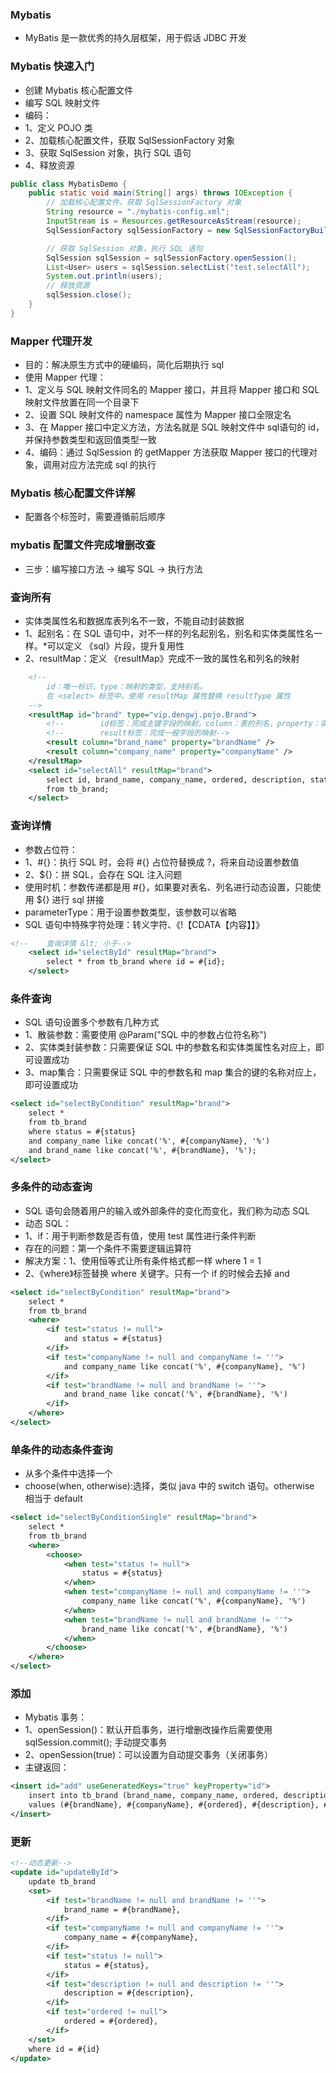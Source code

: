### Mybatis
* MyBatis 是一款优秀的持久层框架，用于假话 JDBC 开发

### Mybatis 快速入门
* 创建 Mybatis 核心配置文件
* 编写 SQL 映射文件
* 编码：
* 1、定义 POJO 类
* 2、加载核心配置文件，获取 SqlSessionFactory 对象
* 3、获取 SqlSession 对象，执行 SQL 语句
* 4、释放资源
```java
public class MybatisDemo {
    public static void main(String[] args) throws IOException {
        // 加载核心配置文件，获取 SqlSessionFactory 对象
        String resource = "./mybatis-config.xml";
        InputStream is = Resources.getResourceAsStream(resource);
        SqlSessionFactory sqlSessionFactory = new SqlSessionFactoryBuilder().build(is);

        // 获取 SqlSession 对象，执行 SQL 语句
        SqlSession sqlSession = sqlSessionFactory.openSession();
        List<User> users = sqlSession.selectList("test.selectAll");
        System.out.println(users);
        // 释放资源
        sqlSession.close();
    }
}
```

### Mapper 代理开发
* 目的：解决原生方式中的硬编码，简化后期执行 sql
* 使用 Mapper 代理：
* 1、定义与 SQL 映射文件同名的 Mapper 接口，并且将 Mapper 接口和 SQL 映射文件放置在同一个目录下
* 2、设置 SQL 映射文件的 namespace 属性为 Mapper 接口全限定名
* 3、在 Mapper 接口中定义方法，方法名就是 SQL 映射文件中 sql语句的 id，并保持参数类型和返回值类型一致
* 4、编码：通过 SqlSession 的 getMapper 方法获取 Mapper 接口的代理对象，调用对应方法完成 sql 的执行

### Mybatis 核心配置文件详解
* 配置各个标签时，需要遵循前后顺序

### mybatis 配置文件完成增删改查
* 三步：编写接口方法 -> 编写 SQL -> 执行方法

### 查询所有
* 实体类属性名和数据库表列名不一致，不能自动封装数据
* 1、起别名：在 SQL 语句中，对不一样的列名起别名，别名和实体类属性名一样。*可以定义 《sql》片段，提升复用性
* 2、resultMap：定义 《resultMap》完成不一致的属性名和列名的映射
```xml
    <!--
        id：唯一标识，type：映射的类型，支持别名。
        在 <select> 标签中，使用 resultMap 属性替换 resultType 属性
    -->
    <resultMap id="brand" type="vip.dengwj.pojo.Brand">
        <!--        id标签：完成主键字段的映射。column：表的列名，property：实体类的属性名-->
        <!--        result标签：完成一般字段的映射-->
        <result column="brand_name" property="brandName" />
        <result column="company_name" property="companyName" />
    </resultMap>
    <select id="selectAll" resultMap="brand">
        select id, brand_name, company_name, ordered, description, status
        from tb_brand;
    </select>
```

### 查询详情
* 参数占位符：
* 1、#{}：执行 SQL 时，会将 #{} 占位符替换成 ?，将来自动设置参数值
* 2、${}：拼 SQL，会存在 SQL 注入问题
* 使用时机：参数传递都是用 #{}，如果要对表名、列名进行动态设置，只能使用 ${} 进行 sql 拼接
* parameterType：用于设置参数类型，该参数可以省略
* SQL 语句中特殊字符处理：转义字符、《!【CDATA【内容】】》
```xml
<!--    查询详情 &lt; 小于-->
    <select id="selectById" resultMap="brand">
        select * from tb_brand where id = #{id};
    </select>
```

### 条件查询
* SQL 语句设置多个参数有几种方式
* 1、散装参数：需要使用 @Param("SQL 中的参数占位符名称")
* 2、实体类封装参数：只需要保证 SQL 中的参数名和实体类属性名对应上，即可设置成功
* 3、map集合：只需要保证 SQL 中的参数名和 map 集合的键的名称对应上，即可设置成功
```xml
<select id="selectByCondition" resultMap="brand">
    select *
    from tb_brand
    where status = #{status}
    and company_name like concat('%', #{companyName}, '%')
    and brand_name like concat('%', #{brandName}, '%');
</select>
```

### 多条件的动态查询
* SQL 语句会随着用户的输入或外部条件的变化而变化，我们称为动态 SQL
* 动态 SQL：
* 1、if：用于判断参数是否有值，使用 test 属性进行条件判断
* 存在的问题：第一个条件不需要逻辑运算符
* 解决方案：1、使用恒等式让所有条件格式都一样 where 1 = 1
* 2、《where》标签替换 where 关键字。只有一个 if 的时候会去掉 and
```xml
<select id="selectByCondition" resultMap="brand">
    select *
    from tb_brand
    <where>
        <if test="status != null">
            and status = #{status}
        </if>
        <if test="companyName != null and companyName != ''">
            and company_name like concat('%', #{companyName}, '%')
        </if>
        <if test="brandName != null and brandName != ''">
            and brand_name like concat('%', #{brandName}, '%')
        </if>
    </where>
</select>
```

### 单条件的动态条件查询
* 从多个条件中选择一个
* choose(when, otherwise):选择，类似 java 中的 switch 语句。otherwise 相当于 default
```xml
<select id="selectByConditionSingle" resultMap="brand">
    select *
    from tb_brand
    <where>
        <choose>
            <when test="status != null">
                status = #{status}
            </when>
            <when test="companyName != null and companyName != ''">
                company_name like concat('%', #{companyName}, '%')
            </when>
            <when test="brandName != null and brandName != ''">
                brand_name like concat('%', #{brandName}, '%')
            </when>
        </choose>
    </where>
</select>
```

### 添加
* Mybatis 事务：
* 1、openSession()：默认开启事务，进行增删改操作后需要使用 sqlSession.commit(); 手动提交事务
* 2、openSession(true)：可以设置为自动提交事务（关闭事务）
* 主键返回：<insert id="add" useGeneratedKeys="true" keyProperty="id">
```xml
<insert id="add" useGeneratedKeys="true" keyProperty="id">
    insert into tb_brand (brand_name, company_name, ordered, description, status)
    values (#{brandName}, #{companyName}, #{ordered}, #{description}, #{status});
</insert>
```

### 更新
```xml
<!--动态更新-->
<update id="updateById">
    update tb_brand
    <set>
        <if test="brandName != null and brandName != ''">
            brand_name = #{brandName},
        </if>
        <if test="companyName != null and companyName != ''">
            company_name = #{companyName},
        </if>
        <if test="status != null">
            status = #{status},
        </if>
        <if test="description != null and description != ''">
            description = #{description},
        </if>
        <if test="ordered != null">
            ordered = #{ordered},
        </if>
    </set>
    where id = #{id}
</update>
```